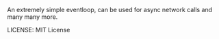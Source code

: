 An extremely simple eventloop, can be used for async network calls and many many more.

LICENSE:
MIT License

